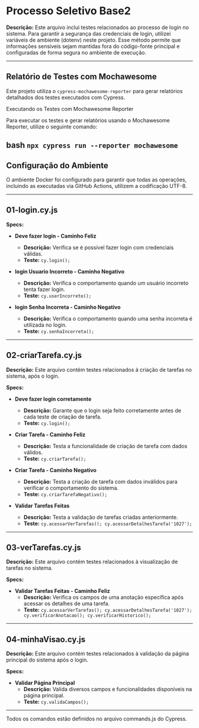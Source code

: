 # Processo Seletivo Base2

**Descrição:**
Este arquivo inclui testes relacionados ao processo de login no sistema. Para garantir a segurança das credenciais de login, utilizei variáveis de ambiente (dotenv) neste projeto. Esse método permite que informações sensíveis sejam mantidas fora do código-fonte principal e configuradas de forma segura no ambiente de execução.

---
## Relatório de Testes com Mochawesome

Este projeto utiliza o `cypress-mochawesome-reporter` para gerar relatórios detalhados dos testes executados com Cypress.

Executando os Testes com Mochawesome Reporter

Para executar os testes e gerar relatórios usando o Mochawesome Reporter, utilize o seguinte comando:

bash
`npx cypress run --reporter mochawesome`
---
## Configuração do Ambiente

O ambiente Docker foi configurado para garantir que todas as operações, incluindo as executadas via GitHub Actions, utilizem a codificação UTF-8.

---
## 01-login.cy.js



**Specs:**

- **Deve fazer login - Caminho Feliz**
  - **Descrição:** Verifica se é possível fazer login com credenciais válidas.
  - **Teste:** `cy.login();`

- **login Usuario Incorreto - Caminho Negativo**
  - **Descrição:** Verifica o comportamento quando um usuário incorreto tenta fazer login.
  - **Teste:** `cy.userIncorreto();`

- **login Senha Incorreta - Caminho Negativo**
  - **Descrição:** Verifica o comportamento quando uma senha incorreta é utilizada no login.
  - **Teste:** `cy.senhaIncorreta();`

---

## 02-criarTarefa.cy.js

**Descrição:**
Este arquivo contém testes relacionados à criação de tarefas no sistema, após o login.

**Specs:**

- **Deve fazer login corretamente**
  - **Descrição:** Garante que o login seja feito corretamente antes de cada teste de criação de tarefa.
  - **Teste:** `cy.login();`

- **Criar Tarefa - Caminho Feliz**
  - **Descrição:** Testa a funcionalidade de criação de tarefa com dados válidos.
  - **Teste:** `cy.criarTarefa();`

- **Criar Tarefa - Caminho Negativo**
  - **Descrição:** Testa a criação de tarefa com dados inválidos para verificar o comportamento do sistema.
  - **Teste:** `cy.criarTarefaNegativo();`

- **Validar Tarefas Feitas**
  - **Descrição:** Testa a validação de tarefas criadas anteriormente.
  - **Teste:** `cy.acessarVerTarefas(); cy.acessarDetalhesTarefa('1027');`

---

## 03-verTarefas.cy.js

**Descrição:**
Este arquivo contém testes relacionados à visualização de tarefas no sistema.

**Specs:**

- **Validar Tarefas Feitas - Caminho Feliz**
  - **Descrição:** Verifica os campos de uma anotação específica após acessar os detalhes de uma tarefa.
  - **Teste:** `cy.acessarVerTarefas(); cy.acessarDetalhesTarefa('1027'); cy.verificarAnotacao(); cy.verificarHistorico();`

---

## 04-minhaVisao.cy.js

**Descrição:**
Este arquivo contém testes relacionados à validação da página principal do sistema após o login.

**Specs:**

- **Validar Página Principal**
  - **Descrição:** Valida diversos campos e funcionalidades disponíveis na página principal.
  - **Teste:** `cy.validaCampos();`




---

  Todos os comandos estão definidos no arquivo commands.js do Cypress.
